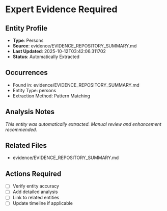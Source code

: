 # Expert Evidence Required

## Entity Profile
- **Type**: Persons
- **Source**: evidence/EVIDENCE_REPOSITORY_SUMMARY.md
- **Last Updated**: 2025-10-12T03:42:06.311702
- **Status**: Automatically Extracted

## Occurrences
- Found in: evidence/EVIDENCE_REPOSITORY_SUMMARY.md
- Entity Type: persons
- Extraction Method: Pattern Matching

## Analysis Notes
*This entity was automatically extracted. Manual review and enhancement recommended.*

## Related Files
- evidence/EVIDENCE_REPOSITORY_SUMMARY.md

## Actions Required
- [ ] Verify entity accuracy
- [ ] Add detailed analysis
- [ ] Link to related entities
- [ ] Update timeline if applicable
